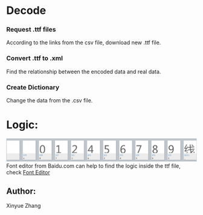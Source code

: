 # Decode

### Request .ttf files
 According to the links from the csv file, download new .ttf file.
 
### Convert .ttf to .xml
 Find the relationship between the encoded data and real data.
 
### Create Dictionary
 Change the data from the .csv file.
 
# Logic:
![TTF file](/Decode/WX20200822-143046@2x.png)
Font editor from Baidu.com can help to find the logic inside the ttf file, check [Font Editor](http://fontstore.baidu.com/static/editor/)

 
## Author:
 Xinyue Zhang

